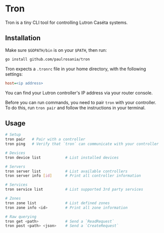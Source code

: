 # Tron

Tron is a tiny CLI tool for controlling Lutron Caséta systems.

## Installation

Make sure `$GOPATH/bin` is on your `$PATH`, then run:

```bash
go install github.com/paulrosania/tron
```

Tron expects a `.tronrc` file in your home directory, with the following
settings:

```ini
host=<ip address>
```

You can find your Lutron controller's IP address via your router console.

Before you can run commands, you need to pair `tron` with your controller. To do
this, run `tron pair` and follow the instructions in your terminal.

## Usage

```bash
# Setup
tron pair   # Pair with a controller
tron ping   # Verify that `tron` can communicate with your controller

# Devices
tron device list           # List installed devices

# Servers
tron server list           # List available controllers
tron server info [id]      # Print all controller information

# Services
tron service list          # List supported 3rd party services

# Zones
tron zone list             # List defined zones
tron zone info <id>        # Print all zone information

# Raw querying
tron get <path>            # Send a `ReadRequest`
tron post <path> <json>    # Send a `CreateRequest`
```
